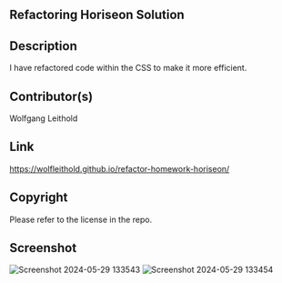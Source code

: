 ## Refactoring Horiseon Solution

## Description
I have refactored code within the CSS to make it more efficient.
## Contributor(s)
Wolfgang Leithold

## Link
https://wolfleithold.github.io/refactor-homework-horiseon/
## Copyright
Please refer to the license in the repo.
## Screenshot
![Screenshot 2024-05-29 133543](https://github.com/wolfleithold/refactor-homework-horiseon/assets/47474076/2a937390-bcdd-467e-8006-0a20011a2e12)
![Screenshot 2024-05-29 133454](https://github.com/wolfleithold/refactor-homework-horiseon/assets/47474076/4d279ee6-ae42-46eb-8238-32bb6d73e727)
